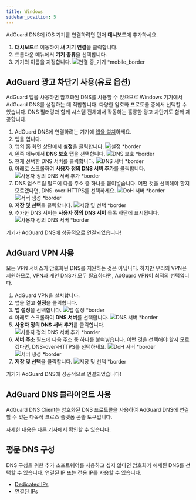 ```yaml
---
title: Windows
sidebar_position: 5
---
```


AdGuard DNS에 iOS 기기를 연결하려면 먼저 **대시보드**에 추가하세요.

1. **대시보드**로 이동하여 **새 기기 연결**을 클릭합니다.
2. 드롭다운 메뉴에서 **기기 종류**을 선택합니다.
3. 기기의 이름을 지정합니다.
    ![연결 중_기기 \*mobile_border](https://cdn.adtidy.org/content/kb/dns/private/new_dns/connect/windows_ab/choose_windows.png)

## AdGuard 광고 차단기 사용(유료 옵션)

AdGuard 앱을 사용하면 암호화된 DNS를 사용할 수 있으므로 Windows 기기에서 AdGuard DNS를 설정하는 데 적합합니다. 다양한 암호화 프로토콜 중에서 선택할 수 있습니다. DNS 필터링과 함께 시스템 전체에서 작동하는 훌륭한 광고 차단기도 함께 제공합니다.

1. AdGuard DNS에 연결하려는 기기에 [앱을 설치](https://adguard.com/adguard-windows/overview.html)하세요.
2. 앱을 엽니다.
3. 앱의 홈 화면 상단에서 **설정**을 클릭합니다.
    ![설정 \*border](https://cdn.adtidy.org/content/kb/dns/private/new_dns/connect/windows_ab/windows_step3.png)
4. 왼쪽 메뉴에서 **DNS 보호** 탭을 선택합니다.
    ![DNS 보호 \*border](https://cdn.adtidy.org/content/kb/dns/private/new_dns/connect/windows_ab/windows_step4.png)
5. 현재 선택한 DNS 서버를 클릭합니다.
    ![DNS 서버 \*border](https://cdn.adtidy.org/content/kb/dns/private/new_dns/connect/windows_ab/windows_step5.png)
6. 아래로 스크롤하여 **사용자 정의 DNS 서버 추가**를 클릭합니다.
    ![사용자 정의 DNS 서버 추가 \*border](https://cdn.adtidy.org/content/kb/dns/private/new_dns/connect/windows_ab/windows_step6.png)
7. DNS 업스트림 필드에 다음 주소 중 하나를 붙여넣습니다. 어떤 것을 선택해야 할지 모르겠다면, DNS-over-HTTPS를 선택하세요.
    ![DoH 서버 \*border](https://cdn.adtidy.org/content/kb/dns/private/new_dns/connect/windows_ab/windows_step7_1.png)
    ![서버 생성 \*border](https://cdn.adtidy.org/content/kb/dns/private/new_dns/connect/windows_ab/windows_step7_2.png)
8. **저장 및 선택**을 클릭합니다.
    ![저장 및 선택 \*border](https://cdn.adtidy.org/content/kb/dns/private/new_dns/connect/windows_ab/windows_step8.png)
9. 추가한 DNS 서버는 **사용자 정의 DNS 서버** 목록 하단에 표시됩니다.
    ![사용자 정의 DNS 서버 \*border](https://cdn.adtidy.org/content/kb/dns/private/new_dns/connect/windows_ab/windows_step9.png)

기기가 AdGuard DNS에 성공적으로 연결되었습니다!

## AdGuard VPN 사용

모든 VPN 서비스가 암호화된 DNS를 지원하는 것은 아닙니다. 하지만 우리의 VPN은 지원하므로, VPN과 개인 DNS가 모두 필요하다면, AdGuard VPN이 최적의 선택입니다.

1. AdGuard VPN을 설치합니다.
2. 앱을 열고 **설정**을 클릭합니다.
3. **앱 설정**을 선택합니다.
    ![앱 설정 \*border](https://cdn.adtidy.org/content/kb/dns/private/new_dns/connect/windows_vpn/windows_step4.png)
4. 아래로 스크롤하여 **DNS 서버**를 선택합니다.
    ![DNS 서버 \*border](https://cdn.adtidy.org/content/kb/dns/private/new_dns/connect/windows_vpn/windows_step5.png)
5. **사용자 정의 DNS 서버 추가**를 클릭합니다.
    ![사용자 정의 DNS 서버 추가 \*border](https://cdn.adtidy.org/content/kb/dns/private/new_dns/connect/windows_vpn/windows_step6.png)
6. **서버 주소** 필드에 다음 주소 중 하나를 붙여넣습니다. 어떤 것을 선택해야 할지 모르겠다면, DNS-over-HTTPS를 선택하세요.
    ![DoH 서버 \*border](https://cdn.adtidy.org/content/kb/dns/private/new_dns/connect/windows_vpn/windows_step7_1.png)
    ![서버 생성 \*border](https://cdn.adtidy.org/content/kb/dns/private/new_dns/connect/windows_vpn/windows_step7_2.png)
7. **저장 및 선택**을 클릭합니다.
    ![저장 및 선택 \*border](https://cdn.adtidy.org/content/kb/dns/private/new_dns/connect/windows_vpn/windows_step8.png)

기기가 AdGuard DNS에 성공적으로 연결되었습니다!

## AdGuard DNS 클라이언트 사용

AdGuard DNS Client는 암호화된 DNS 프로토콜을 사용하여 AdGuard DNS에 연결할 수 있는 다목적 크로스 플랫폼 콘솔 도구입니다.

자세한 내용은 [다른 기사](/dns-client/overview/)에서 확인할 수 있습니다.

## 평문 DNS 구성

DNS 구성을 위한 추가 소프트웨어를 사용하고 싶지 않다면 암호화가 해제된 DNS를 선택할 수 있습니다. 연결된 IP 또는 전용 IP를 사용할 수 있습니다.

- [Dedicated IPs](/private-dns/connect-devices/other-options/dedicated-ip.md)
- [연결된 IPs](/private-dns/connect-devices/other-options/linked-ip.md)
